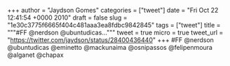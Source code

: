 
+++
author = "Jaydson Gomes"
categories = ["tweet"]
date = "Fri Oct 22 12:41:54 +0000 2010"
draft = false
slug = "1e30c3775f6665f404c481aaa3ea8fdbc9842845"
tags = ["tweet"]
title = """#FF @nerdson @ubuntudicas..."""
tweet = true
micro = true
tweet_url = "https://twitter.com/jaydson/status/28400436440"
+++
#FF @nerdson @ubuntudicas @eminetto @mackunaima @osnipassos @felipenmoura @alganet @chapax
